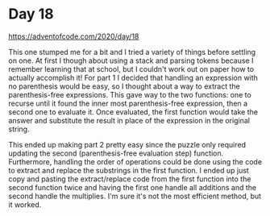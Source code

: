 # Day 18

https://adventofcode.com/2020/day/18


This one stumped me for a bit and I tried a variety of things before settling on one. At first I though about using a stack and parsing tokens because I remember learning that at school, but I couldn't work out on paper how to actually accomplish it! For part 1 I decided that handling an expression with no parenthesis would be easy, so I thought about a way to extract the parenthesis-free expressions. This gave way to the two functions: one to recurse until it found the inner most parenthesis-free expression, then a second one to evaluate it. Once evaluated, the first function would take the answer and substitute the result in place of the expression in the original string.

This ended up making part 2 pretty easy since the puzzle only required updating the second (parenthesis-free evaluation step) function. Furthermore, handling the order of operations could be done using the code to extract and replace the substrings in the first function. I ended up just copy and pasting the extract/replace code from the first function into the second function twice and having the first one handle all additions and the second handle the multiplies. I'm sure it's not the most efficient method, but it worked.